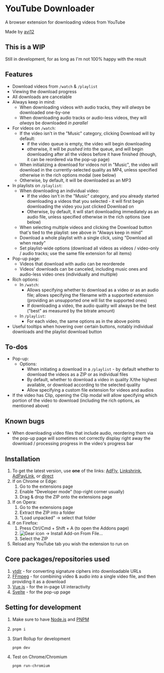 # YouTube Downloader

A browser extension for downloading videos from YouTube

Made by [avi12](https://avi12.com)

## This is a WIP

Still in development, for as long as I'm not 100% happy with the result

## Features

- Download videos from `/watch` & `/playlist`
- Viewing the download progress
- All downloads are cancelable
- Always keep in mind:
  - When downloading videos with audio tracks, they will _always_ be downloaded one-by-one
  - When downloading audio tracks or audio-less videos, they will _always_ be downloaded _in parallel_
- For videos on `/watch`:
  - If the video isn't in the "Music" category, clicking Download will by default:
    - if the video queue is empty, the video will begin downloading
    - otherwise, it will be _pushed_ into the queue, and will begin downloading after all the videos before it have
      finished (though, it can be reordered via the pop-up page)
  - When initializing a download for videos not in "Music", the video will download in the currently-selected quality as
    MP4, unless specified otherwise in the rich options modal (see below)
  - Otherwise, by default, it will be downloaded as an MP3
- In playlists on `/playlist`:
  - When downloading an individual video:
    - If the video isn't in the "Music" category, and you already started downloading a videos that you selected - it
      will first begin downloading the video you just clicked Download on
    - Otherwise, by default, it will start downloading immediately as an audio file, unless specified otherwise in the
      rich options (see below)
  - When selecting multiple videos and clicking the Download button that's tied to the playlist: see above in "Always
    keep in mind"
  - Download a whole playlist with a single click, using "Download all when ready"
  - Set playlist-wide options (download all videos as videos / video-only / audio tracks; use the same file extension
    for all items)
- Pop-up page:
  - Videos that download with audio can be reorderede
  - Videos' downloads can be canceled, including music ones and audio-less video ones (individually and multiple)
- Rich options:
  - In `/watch`:
    - Allows specifying whether to download as a video or as an audio file; allows specifying the filename with a
      supported extension (providing an unsupported one will list the supported ones)
    - If downloading a video, the audio quality will always be the best ("best" as measured by the bitrate amount)
  - In `/playlist`:
    - For each video, the same options as in the above points
- Useful tooltips when hovering over certain buttons, notably individual downloads and the playlist download button

## To-dos

- Pop-up:
  - Options:
    - When initiating a download in a `/playlist` - by default whether to download the videos as a ZIP or as individual
      files
    - By default, whether to download a video in quality X/the highest available, or download according to the selected
      quality
    - Allow specifying a custom file extension for videos and audios
- If the video has Clip, opening the Clip modal will allow specifying which portion of the video to download (including
  the rich options, as mentioned above)

## Known bugs
- When downloading video files that include audio, reordering them via the pop-up page will sometimes not correctly
  display right away the download / processing progress in the video's progress bar

## Installation

1. To get the latest version, use **one** of the links: [AdFly](http://fumacrom.com/3907988/youtube-downloader),
   [Linkshrink](https://linkshrink.ca/youtube-downloader),
   [AdPayLink](https://go.rancah.com/7hRX), or [direct](https://bit.ly/3tqf9y6)
2. If on Chrome or Edge:
   1. Go to the extensions page
   2. Enable "Developer mode" (top-right corner usually)
   3. Drag & drop the ZIP onto the extensions page
3. If on Opera: 
   1. Go to the extensions page
   3. Extract the ZIP into a folder
   4. "Load unpacked" → select that folder
4. If on Firefox:
   1. Press Ctrl/Cmd + Shift + A (to open the Addons page)
      <!--suppress HtmlDeprecatedAttribute -->
   5. <img src="https://i.imgur.com/HMDtuRV.png" align="top" alt="Gear icon → Install Add-on From File..." />
   3. Select the ZIP
6. Reload any YouTube tab you wish the extension to run on

## Core packages/repositories used

1. [ytdlr](https://github.com/bakapear/ytdlr) - for converting signature ciphers into downloadable URLs
2. [FFmpeg](https://github.com/ffmpegwasm/ffmpeg.wasm) - for combining video & audio into a single video file, and then
   providing it as a download
3. [Vue.js](https://vuejs.org) - for the in-page UI interactivity
4. [Svelte](https://svelte.dev) - for the pop-up page

## Setting for development

1. Make sure to have [Node.js](https://nodejs.org) and [PNPM](https://pnpm.js.org/en/installation)
1. ```bash
   pnpm i
   ```
1. Start Rollup for development
   ```bash
   pnpm dev
   ```
1. Test on Chrome/Chromium
   ```bash
   pnpm run-chromium
   ```
